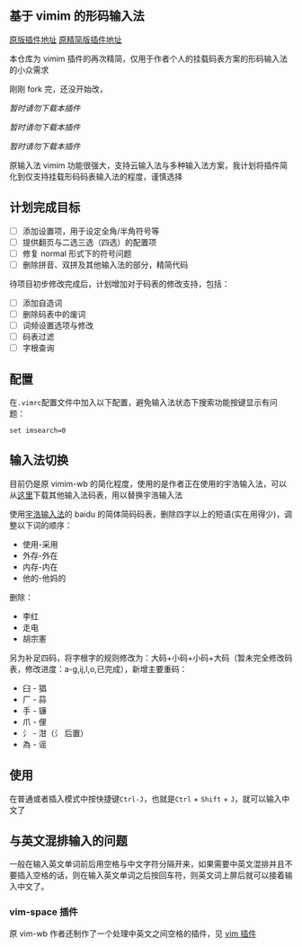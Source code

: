 ## 基于 vimim 的形码输入法

[原版插件地址](https://www.vim.org/scripts/script.php?script_id=2506)
[原精简版插件地址](https://github.com/yuweijun/vim-wb)

本仓库为 vimim 插件的再次精简，仅用于作者个人的挂载码表方案的形码输入法的小众需求

刚刚 fork 完，还没开始改，

*暂时请勿下载本插件*

*暂时请勿下载本插件*

*暂时请勿下载本插件*

原输入法 vimim 功能很强大，支持云输入法与多种输入法方案，我计划将插件简化到仅支持挂载形码码表输入法的程度，谨慎选择

## 计划完成目标

- [ ] 添加设置项，用于设定全角/半角符号等
- [ ] 提供翻页与二选三选（四选）的配置项
- [ ] 修复 normal 形式下的符号问题
- [ ] 删除拼音、双拼及其他输入法的部分，精简代码

待项目初步修改完成后，计划增加对于码表的修改支持，包括：
- [ ] 添加自造词
- [ ] 删除码表中的废词
- [ ] 词频设置选项与修改
- [ ] 码表过滤
- [ ] 字根查询

## 配置

在`.vimrc`配置文件中加入以下配置，避免输入法状态下搜索功能按键显示有问题：

```vim
set imsearch=0
```

## 输入法切换

目前仍是原 vimim-wb 的简化程度，使用的是作者正在使用的宇浩输入法，可以从[这里](https://code.google.com/archive/p/vimim/downloads?page=2)下载其他输入法码表，用以替换宇浩输入法

使用[宇浩输入法](https://github.com/forFudan/yuhao)的 baidu 的简体简码码表，删除四字以上的短语(实在用得少)，调整以下词的顺序：
- 使用-采用
- 外存-外在
- 内存-内在
- 他的-他妈的

删除：
- 李红
- 走电
- 胡宗憲

另为补足四码，将字根字的规则修改为：大码+小码+小码+大码（暂未完全修改码表，修改进度：a-g,ij,l,o,已完成），新增主要重码：
- 臼 - 猖
- 厂 - 蒜
- 手 - 镰
- 爪 - 俚
- 氵 - 泔（氵 后置）
- 為 - 谣

## 使用

在普通或者插入模式中按快捷键`Ctrl-J`，也就是`Ctrl` + `Shift` + `J`，就可以输入中文了

<!-- more -->

## 与英文混排输入的问题

一般在输入英文单词前后用空格与中文字符分隔开来，如果需要中英文混排并且不要插入空格的话，则在输入英文单词之后按回车符，则英文词上屏后就可以接着输入中文了。

### vim-space 插件

原 vim-wb 作者还制作了一个处理中英文之间空格的插件，见 [vim 插件](https://github.com/yuweijun/vim-space.git)


